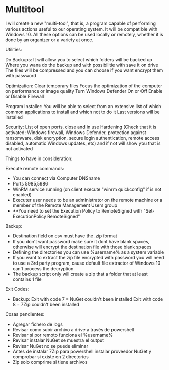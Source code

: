 # Multitool
I will create a new "multi-tool", that is, a program capable of performing various actions useful to our operating system. It will be compatible with Windows 10. All these options can be used locally or remotely, whether it is done by an organizer or a variety at once.

Utilities:

Do Backups:
It will allow you to select which folders will be backed up
Where you wana do the backup and with possibilitie with save it on drive
The files will be compressed and you can choose if you want encrypt them with password

Optimization:
Clear temporary files
Focus the optimization of the computer on performance or image quality
Turn Windows Defender On or Off
Enable or Disable Firewall

Program Installer:
You will be able to select from an extensive list of which common applications to install and which not to do it
Last versions will be installed

Security:
List of open ports, close and in use
Hardening (Check that it is activated: Windows firewall, Windows Defender, protection against ransomware, disk encryption, secure login authentication, remote access disabled, automatic Windows updates, etc) and if not will show you that is not activated

Things to have in consideration:

Execute remote commands:
 - You can connect via Computer DNSname
 - Ports 5985,5986
 - WinRM service running (on client execute "winrm quickconfig" if is not enabled)
 - Executer user needs to be an administrator on the remote machine or a member of the Remote Management Users group
 - **You need to set the Execution Policy to RemoteSigned with "Set-ExecutionPolicy RemoteSigned"

Backup:
 - Destination field on csv must have the .zip format
 - If you don't want password make sure it dont have blank spaces, otherwise will encrypt the destination file with those blank spaces
 - Defining the directories you can use %username% as a system variable
 - If you want to extract the zip file encrypted with password you will need to use a 3rd party program, cause default file extractor of Windows 10 can't process the decryption
 - The backup script only will create a zip that a folder that at least contains 1 file

Exit Codes:
 - Backup:
         Exit with code 7 = NuGet couldn't been installed
	 Exit with code 8 = 7Zip couldn't been installed

Cosas pendientes:
 - Agregar fichero de logs
 - Revisar como subir archivo a drive a través de powershell
 - Revisar si por remoto funciona el %username%
 - Revisar instalar NuGet se muestra el output
 - Revisar NuGet no se puede eliminar
 - Antes de instalar 7Zip para powershell instalar proveedor NuGet y comprobar si existe en 2 directorios
 - Zip solo comprime si tiene archivos